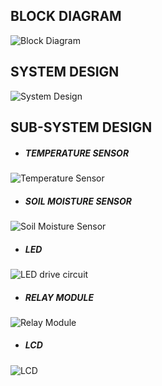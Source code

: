 ## **BLOCK DIAGRAM**

![Block Diagram](https://user-images.githubusercontent.com/77672209/156124897-5f8138ee-4196-4355-a75a-55fd6b90538d.jpg)


## **SYSTEM DESIGN**

![System Design](https://user-images.githubusercontent.com/77672209/156125092-a08a8162-8b9d-445b-8982-c72c27078d7f.jpg)


## **SUB-SYSTEM DESIGN**

- ##### TEMPERATURE SENSOR

![Temperature Sensor](https://user-images.githubusercontent.com/77672209/156125428-7c51c1f0-38f4-4eed-a205-1b7f2cd3c9fd.jpg)

- ##### SOIL MOISTURE SENSOR

![Soil Moisture Sensor](https://user-images.githubusercontent.com/77672209/156125540-c4fc1608-6450-475f-b32d-77d12a47e07e.jpg)

- ##### LED

![LED drive circuit](https://user-images.githubusercontent.com/77672209/156125649-c9572986-7a54-4094-84f7-5b56b396ddc7.jpg)

- ##### RELAY MODULE

![Relay Module](https://user-images.githubusercontent.com/77672209/156125755-ef8e2649-dfee-415f-bec3-1e54a466988d.jpg)

- ##### LCD

![LCD](https://user-images.githubusercontent.com/77672209/156125846-d83892c7-24d3-4faf-b523-adc43c8788fb.jpeg)


